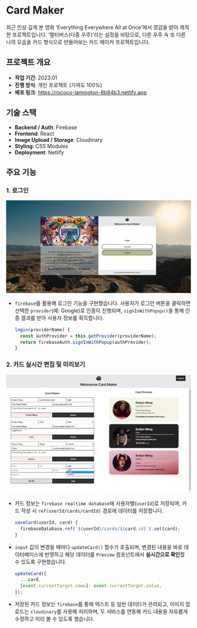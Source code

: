 # Card Maker
최근 인상 깊게 본 영화 ‘Everything Everywhere All at Once’에서 영감을 받아 제작한 프로젝트입니다. ‘멀티버스(다중 우주)’라는 설정을 바탕으로, 다른 우주 속 또 다른 나의 모습을 카드 형식으로 만들어보는 카드 메이커 프로젝트입니다.

## 프로젝트 개요
- **작업 기간**: 2023.01
- **진행 방식**: 개인 프로젝트 (기여도 100%)
- **배포 링크**: https://rococo-lamington-8b84b3.netlify.app

## 기술 스택
- **Backend / Auth**: Firebase
- **Frontend**: React
- **Image Upload / Storage**: Cloudinary
- **Styling**: CSS Modules
- **Deployment**: Netlify

## 주요 기능

### 1. 로그인

<img src="./public/images/github01.png" alt=" " />

- `firebase`를 활용해 로그인 기능을 구현했습니다. 사용자가 로그인 버튼을 클릭하면 선택한 `provider`(예: Google)로 인증이 진행되며, `signInWithPopup()`을 통해 인증 결과를 받아 사용자 정보를 획득합니다.

  ```jsx
  login(providerName) {
    const authProvider = this.getProvider(providerName);
    return firebaseAuth.signInWithPopup(authProvider);
  }
  ```

### 2. 카드 실시간 편집 및 미리보기

<img src="./public/images/github02.png" alt=" " />

- 카드 정보는 `firebase realtime database`에 사용자별(`userId`)로 저장되며, 카드 작성 시 `ref(userId/cards/cardId)` 경로에 데이터를 저장합니다.

  ```jsx
  saveCard(userId, card) {
    firebaseDatabase.ref(`${userId}/cards/${card.id}`).set(card);
  }
  ```

- `input` 값이 변경될 때마다 `updateCard()` 함수가 호출되며, 변경된 내용을 바로 데이터베이스에 반영하고 해당 데이터를 `Preview` 컴포넌트에서 **실시간으로 확인**할 수 있도록 구현했습니다.

  ```jsx
  updateCard({
    ...card,
    [event.currentTarget.name]: event.currentTarget.value,
  });
  ```

- 저장된 카드 정보는 `firebase`를 통해 텍스트 등 일반 데이터가 관리되고, 이미지 업로드는 `cloudinary`를 사용해 처리하며, 두 서비스를 연동해 카드 내용을 자유롭게 수정하고 미리 볼 수 있도록 했습니다.
